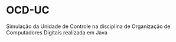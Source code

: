 # OCD-UC
Simulação da Unidade de Controle na disciplina de Organização de Computadores Digitais realizada em Java
